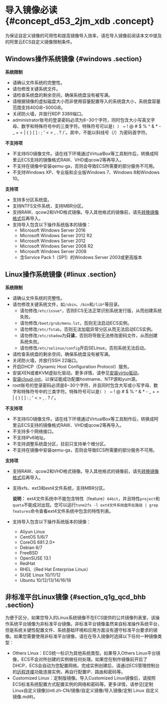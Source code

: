 # 导入镜像必读 {#concept_d53_2jm_xdb .concept}

为保证自定义镜像的可用性和提高镜像导入效率，请在导入镜像前阅读本文中提及的阿里云ECS自定义镜像限制条件。

## Windows操作系统镜像 {#windows .section}

**系统限制**

-   请确认文件系统的完整性。
-   请勿修改关键系统文件。
-   请检查系统盘的剩余空间，确保系统盘没有被写满。
-   请根据镜像的虚拟磁盘大小而非使用容量配置导入的系统盘大小，系统盘容量范围支持40GiB−500GiB。
-   关闭防火墙，并放行RDP 3389端口。
-   administrator账号的登录密码必须为8−30个字符，同时包含大小写英文字母、数字和特殊符号中的三类字符。特殊符号可以是`( ) ` ~ ! @ # $ % ^ & * - _ + = | { } [ ] : ; ' < > , . ? /`。其中，不能以斜线号（/）为密码首字符。

**不支持项**

-   不支持ISO镜像文件。请在线下环境通过VirtualBox等工具制作后，转换成阿里云ECS支持的镜像格式RAW、VHD或qcow2等再导入。
-   不支持在镜像中安装qemu-ga，否则会导致ECS所需要的部分服务不可用。
-   不支持Windows XP、专业版和企业版Windows 7、Windows 8和Windows 10。

**支持项**

-   支持多分区系统盘。
-   支持NTFS文件系统，支持MBR分区。
-   支持RAW、qcow2和VHD格式镜像。导入其他格式的镜像前，请先[转换镜像格式](intl.zh-CN/镜像/自定义镜像/导入镜像/转换镜像格式.md#)后再导入。
-   支持导入包含以下操作系统版本的镜像：
    -   Microsoft Windows Server 2016
    -   Microsoft Windows Server 2012 R2
    -   Microsoft Windows Server 2012
    -   Microsoft Windows Server 2008 R2
    -   Microsoft Windows Server 2008
    -   含Service Pack 1（SP1）的Windows Server 2003或更高版本

## Linux操作系统镜像 {#linux .section}

**系统限制**

-   请确认文件系统的完整性。
-   请勿修改关键系统文件，如`/sbin`、`/bin`和`/lib*`等目录。
    -   请勿修改`/etc/issue*`，否则ECS无法正常识别系统发行版，从而创建系统失败。
    -   请勿修改`/boot/grub/menu.lst`，否则无法启动ECS实例。
    -   请勿修改`/etc/fstab`，否则无法加载异常分区从而无法启动ECS实例。
    -   请勿修改`/etc/shadow`为**只读**，否则将导致无法修改密码文件，从而创建系统失败。
    -   请勿修改`/etc/selinux/config`开启SELinux，否则系统无法启动。
-   请检查系统盘的剩余空间，确保系统盘没有被写满。
-   关闭防火墙，并放行SSH 22端口。
-   开启DHCP（Dynamic Host Configuration Protocol）服务。
-   安装XEN或者KVM虚拟化驱动。更多详情，请参见[安装virtio驱动](intl.zh-CN/镜像/自定义镜像/导入镜像/安装virtio驱动.md#)。
-   [安装cloud-init](intl.zh-CN/镜像/自定义镜像/导入镜像/安装cloud-init.md#)，以保证能成功配置hostname、NTP源和yum源。
-   root账号的登录密码必须是8−30个字符，并且同时包含大写或小写字母、数字和特殊符号中的三类字符。特殊符号可以是`( ) ` ~ ! @ # $ % ^ & * - _ + = | { } [ ] : ; ' < > , . ? /`。

**不支持项**

-   不支持ISO镜像文件。请在线下环境通过VirtualBox等工具制作后，转换成阿里云ECS支持的镜像格式RAW、VHD或qcow2等再导入。
-   不支持多个网络接口。
-   不支持IPv6地址。
-   不支持调整系统盘分区，目前只支持单个根分区。
-   不支持在镜像中安装qemu-ga，否则会导致ECS所需要的部分服务不可用。

**支持项**

-   支持RAW、qcow2和VHD格式镜像。导入其他格式的镜像前，请先[转换镜像格式](intl.zh-CN/镜像/自定义镜像/导入镜像/转换镜像格式.md#)后再导入。
-   支持xfs、ext3和ext4文件系统，支持MBR分区。

    **说明：** ext4文件系统中不能包含特性（feature）`64bit`，并且特性`project`和`quota`不能成对出现。您可以运行`tune2fs -l ext4文件系统盘所在路径 | grep features`命令查看ext4文件系统中包含的特性列表。

-   支持导入包含以下操作系统版本的镜像：
    -   Aliyun Linux
    -   CentOS 5/6/7
    -   CoreOS 681.2.0+
    -   Debian 6/7
    -   FreeBSD
    -   OpenSUSE 13.1
    -   RedHat
    -   RHEL（Red Hat Enterprise Linux）
    -   SUSE Linux 10/11/12
    -   Ubuntu 10/12/13/14/16/18

## 非标准平台Linux镜像 {#section_q1g_qcd_bhb .section}

为便于区分，如果您导入的Linux系统镜像不在ECS提供的公共镜像列表里，该操作系统平台镜像为非标准平台镜像。非标准平台镜像虽然来自标准操作系统平台，但是系统关键性配置文件、系统基础环境和应用方面没有遵守标准平台要求的镜像。如果您需要使用非标准平台镜像，请在在导入镜像时选择以下任何一种镜像类型：

-   Others Linux：ECS统一标识为其他系统类型。如果导入Others Linux平台镜像，ECS不会对所创建的实例做任何处理。如果您在制作镜像前开启了DHCP，ECS会自动为您配置网络。完成实例创建后，请通过ECS管理控制台的[远程连接](intl.zh-CN/实例/连接实例/连接Linux实例/使用管理终端连接Linux实例.md#)功能连接实例，再自行配置IP、路由和密码等。
-   Customized Linux：定制版镜像。导入Customized Linux镜像后，请按照ECS标准系统配置方式配置实例的网络和密码等。更多详情，请参见[定制Linux自定义镜像](intl.zh-CN/镜像/自定义镜像/导入镜像/定制 Linux 自定义镜像.md#)。


